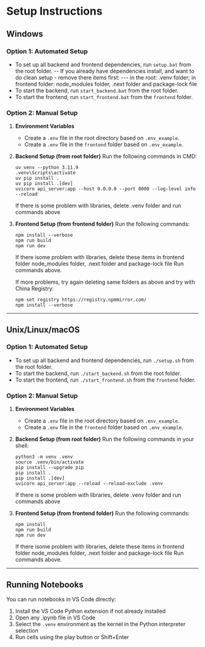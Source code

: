 # Setup Instructions

## Windows

### Option 1: Automated Setup
- To set up all backend and frontend dependencies, run `setup.bat` from the root folder.
-- If you already have dependencies install, and want to do clean setup - remove there items first:
--- in the root: .venv folder; in frontend folder: node_modules folder, .next folder and package-lock file
- To start the backend, run `start_backend.bat` from the root folder.
- To start the frontend, run `start_frontend.bat` from the `frontend` folder.

### Option 2: Manual Setup
1. **Environment Variables**
   - Create a `.env` file in the root directory based on `.env_example`.
   - Create a `.env` file in the `frontend` folder based on `.env_example`.
2. **Backend Setup (from root folder)**
   Run the following commands in CMD:
   ```
   uv venv --python 3.11.9
   .venv\Scripts\activate
   uv pip install .
   uv pip install .[dev]
   uvicorn api_server:app --host 0.0.0.0 --port 8000 --log-level info --reload
   ```
   
   If there is some problem with libraries, delete .venv folder and run commands above
   
3. **Frontend Setup (from frontend folder)**
   Run the following commands:
   ```
   npm install --verbose
   npm run build
   npm run dev
   ```

   If there isome problem with libraries, delete these items in frontend folder
   node_modules folder, .next folder and package-lock file
   Run commands above.
   
   If more problems, try again deleting same folders as above and try with China Registry:
   
   ```
   npm set registry https://registry.npmmirror.com/
   npm install --verbose
   ```

---

## Unix/Linux/macOS

### Option 1: Automated Setup
- To set up all backend and frontend dependencies, run `./setup.sh` from the root folder.
- To start the backend, run `./start_backend.sh` from the root folder.
- To start the frontend, run `./start_frontend.sh` from the `frontend` folder.

### Option 2: Manual Setup
1. **Environment Variables**
   - Create a `.env` file in the root directory based on `.env_example`.
   - Create a `.env` file in the `frontend` folder based on `.env_example`.
2. **Backend Setup (from root folder)**
   Run the following commands in your shell:
   ```
   python3 -m venv .venv
   source .venv/bin/activate
   pip install --upgrade pip
   pip install .
   pip install .[dev]
   uvicorn api_server:app --reload --reload-exclude .venv
   ```
   
   If there is some problem with libraries, delete .venv folder and run commands above
   
3. **Frontend Setup (from frontend folder)**
   Run the following commands:
   ```
   npm install
   npm run build
   npm run dev
   ```

   If there isome problem with libraries, delete these items in frontend folder
   node_modules folder, .next folder and package-lock file
   Run commands above.
---

## Running Notebooks
You can run notebooks in VS Code directly:

1. Install the VS Code Python extension if not already installed
2. Open any .ipynb file in VS Code
3. Select the `.venv` environment as the kernel in the Python interpreter selection
4. Run cells using the play button or Shift+Enter
